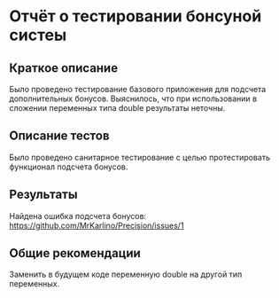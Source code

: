 # Отчёт о тестировании бонсуной систеы

## Краткое описание

Было проведено тестирование базового приложения для подсчета дополнительных бонусов. Выяснилось, что при использовании в сложении переменных типа double результаты неточны. 

## Описание тестов

Было проведено санитарное тестирование с целью протестировать функционал подсчета бонусов.

## Результаты

Найдена ошибка подсчета бонусов: https://github.com/MrKarlino/Precision/issues/1

## Общие рекомендации

Заменить в будущем коде переменную double на другой тип переменных. 
